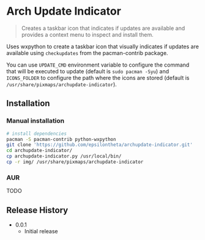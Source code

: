 # Arch Update Indicator
> Creates a taskbar icon that indicates if updates are available and provides a context menu to inspect and install them.

Uses wxpython to create a taskbar icon that visually indicates if updates are available using `checkupdates` from the pacman-contrib package.

You can use `UPDATE_CMD` environment variable to configure the command that will be executed to update (default is `sudo pacman -Syu`) and `ICONS_FOLDER` to configure the path where the icons are stored (default is `/usr/share/pixmaps/archupdate-indicator`).

## Installation

### Manual installation

```sh
# install dependencies
pacman -S pacman-contrib python-wxpython
git clone 'https://github.com/epsilontheta/archupdate-indicator.git'
cd archupdate-indicator/
cp archupdate-indicator.py /usr/local/bin/
cp -r img/ /usr/share/pixmaps/archupdate-indicator
```

### AUR

TODO

## Release History

* 0.0.1
    * Initial release
